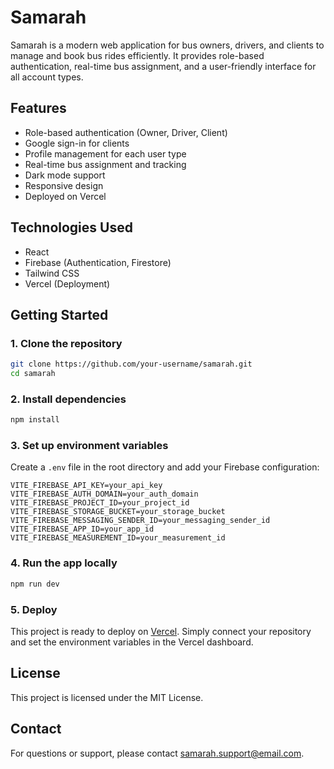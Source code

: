 # Samarah

Samarah is a modern web application for bus owners, drivers, and clients to manage and book bus rides efficiently. It provides role-based authentication, real-time bus assignment, and a user-friendly interface for all account types.

## Features

- Role-based authentication (Owner, Driver, Client)
- Google sign-in for clients
- Profile management for each user type
- Real-time bus assignment and tracking
- Dark mode support
- Responsive design
- Deployed on Vercel

## Technologies Used

- React
- Firebase (Authentication, Firestore)
- Tailwind CSS
- Vercel (Deployment)

## Getting Started

### 1. Clone the repository

```bash
git clone https://github.com/your-username/samarah.git
cd samarah
```

### 2. Install dependencies

```bash
npm install
```

### 3. Set up environment variables

Create a `.env` file in the root directory and add your Firebase configuration:

```
VITE_FIREBASE_API_KEY=your_api_key
VITE_FIREBASE_AUTH_DOMAIN=your_auth_domain
VITE_FIREBASE_PROJECT_ID=your_project_id
VITE_FIREBASE_STORAGE_BUCKET=your_storage_bucket
VITE_FIREBASE_MESSAGING_SENDER_ID=your_messaging_sender_id
VITE_FIREBASE_APP_ID=your_app_id
VITE_FIREBASE_MEASUREMENT_ID=your_measurement_id
```

### 4. Run the app locally

```bash
npm run dev
```

### 5. Deploy

This project is ready to deploy on [Vercel](https://vercel.com/). Simply connect your repository and set the environment variables in the Vercel dashboard.

## License

This project is licensed under the MIT License.

## Contact

For questions or support, please contact [samarah.support@email.com](mailto:samarah.support@email.com).

<!--
## Screenshots

Add screenshots here in the future.
-->
